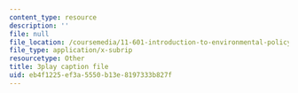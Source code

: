 ```yaml
---
content_type: resource
description: ''
file: null
file_location: /coursemedia/11-601-introduction-to-environmental-policy-and-planning-fall-2016/eb4f1225ef3a5550b13e8197333b827f_0ppkDQuiHkw.vtt
file_type: application/x-subrip
resourcetype: Other
title: 3play caption file
uid: eb4f1225-ef3a-5550-b13e-8197333b827f
---
```

